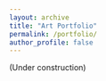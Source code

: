 ```yaml
---
layout: archive
title: "Art Portfolio"
permalink: /portfolio/
author_profile: false
---
```


(Under construction)
